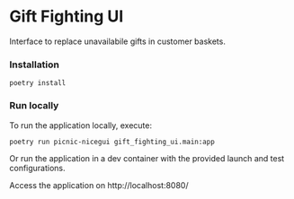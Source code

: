 # Gift Fighting UI

Interface to replace unavailabile gifts in customer baskets.

### Installation

```shell
poetry install
```

### Run locally

To run the application locally, execute:

```shell
poetry run picnic-nicegui gift_fighting_ui.main:app
```

Or run the application in a dev container with the provided launch and test
configurations.

Access the application on http://localhost:8080/
